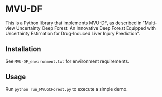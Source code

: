 # MVU-DF

This is a Python library that implements MVU-DF, as described in "Multi-view Uncertainty Deep Forest: An Innovative Deep Forest Equipped with Uncertainty Estimation for Drug-Induced Liver Injury Prediction". 

## Installation
See `MVU-DF_environment.txt` for environment requirements.

## Usage
Run `python run_MVUGCForest.py` to execute a simple demo.
